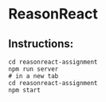 # ReasonReact 

## Instructions:

```
cd reasonreact-assignment 
npm run server
# in a new tab
cd reasonreact-assignment 
npm start
```